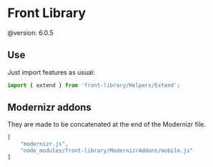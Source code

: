 # Front Library

@version: 6.0.5


## Use

Just import features as usual:

```js
import { extend } from 'front-library/Helpers/Extend';
```


## Modernizr addons

They are made to be concatenated at the end of the Modernizr file.

```js
[
    "modernizr.js",
    "node_modules/front-library/ModernizrAddons/mobile.js"
]
```
